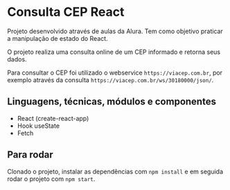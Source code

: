 # Consulta CEP React
Projeto desenvolvido através de aulas da Alura. Tem como objetivo praticar a manipulação de estado do React.

O projeto realiza uma consulta online de um CEP informado e retorna seus dados.

Para consultar o CEP foi utilizado o webservice `https://viacep.com.br`, por exemplo através da consulta `https://viacep.com.br/ws/30180000/json/`.

## Linguagens, técnicas, módulos e componentes
- React (create-react-app)
- Hook useState
- Fetch

## Para rodar
Clonado o projeto, instalar as dependências com `npm install` e em seguida rodar o projeto com `npm start`.
